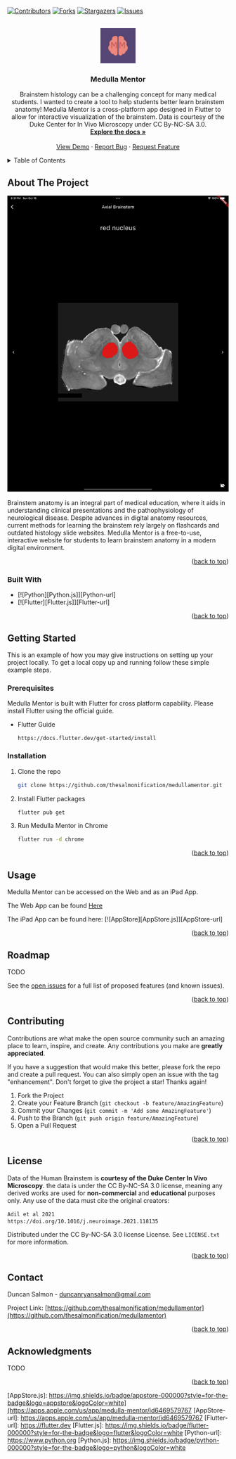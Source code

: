 <!-- Improved compatibility of back to top link: See: https://github.com/othneildrew/Best-README-Template/pull/73 -->
<a name="readme-top"></a>
<!--
*** Thanks for checking out the Best-README-Template. If you have a suggestion
*** that would make this better, please fork the repo and create a pull request
*** or simply open an issue with the tag "enhancement".
*** Don't forget to give the project a star!
*** Thanks again! Now go create something AMAZING! :D
-->



<!-- PROJECT SHIELDS -->
<!--
*** I'm using markdown "reference style" links for readability.
*** Reference links are enclosed in brackets [ ] instead of parentheses ( ).
*** See the bottom of this document for the declaration of the reference variables
*** for contributors-url, forks-url, etc. This is an optional, concise syntax you may use.
*** https://www.markdownguide.org/basic-syntax/#reference-style-links
-->
[![Contributors][contributors-shield]][contributors-url]
[![Forks][forks-shield]][forks-url]
[![Stargazers][stars-shield]][stars-url]
[![Issues][issues-shield]][issues-url]



<!-- PROJECT LOGO -->
<br />
<div align="center">
  <a href="https://github.com/thesalmonification/medullamentor">
    <img src="logo/medullamentorlogo.png" alt="Logo" width="80" height="80">
  </a>

<h3 align="center">Medulla Mentor</h3>

  <p align="center">
    Brainstem histology can be a challenging concept for many medical students. I wanted to create a tool to help students better learn brainstem anatomy! Medulla Mentor is a cross-platform app designed in Flutter to allow for interactive visualization of the brainstem. Data is courtesy of the Duke Center for In Vivo Microscopy under CC By-NC-SA 3.0.
    <br />
    <a href="https://github.com/thesalmonification/medullamentor"><strong>Explore the docs »</strong></a>
    <br />
    <br />
    <a href="https://github.com/thesalmonification/medullamentor">View Demo</a>
    ·
    <a href="https://github.com/thesalmonification/medullamentor/issues">Report Bug</a>
    ·
    <a href="https://github.com/thesalmonification/medullamentor/issues">Request Feature</a>
  </p>
</div>



<!-- TABLE OF CONTENTS -->
<details>
  <summary>Table of Contents</summary>
  <ol>
    <li>
      <a href="#about-the-project">About The Project</a>
      <ul>
        <li><a href="#built-with">Built With</a></li>
      </ul>
    </li>
    <li>
      <a href="#getting-started">Getting Started</a>
      <ul>
        <li><a href="#prerequisites">Prerequisites</a></li>
        <li><a href="#installation">Installation</a></li>
      </ul>
    </li>
    <li><a href="#usage">Usage</a></li>
    <li><a href="#roadmap">Roadmap</a></li>
    <li><a href="#contributing">Contributing</a></li>
    <li><a href="#license">License</a></li>
    <li><a href="#contact">Contact</a></li>
    <li><a href="#acknowledgments">Acknowledgments</a></li>
  </ol>
</details>



<!-- ABOUT THE PROJECT -->
## About The Project

[![Product Name Screen Shot][product-screenshot]](https://medullamentor.web.app)

Brainstem anatomy is an integral part of medical education, where it aids in understanding clinical presentations and the pathophysiology of neurological disease. Despite advances in digital anatomy resources, current methods for learning the brainstem rely largely on flashcards and outdated histology slide websites. Medulla Mentor is a free-to-use, interactive website for students to learn brainstem anatomy in a modern digital environment.

<p align="right">(<a href="#readme-top">back to top</a>)</p>



### Built With

* [![Python][Python.js]][Python-url]
* [![Flutter][Flutter.js]][Flutter-url]


<p align="right">(<a href="#readme-top">back to top</a>)</p>



<!-- GETTING STARTED -->
## Getting Started

This is an example of how you may give instructions on setting up your project locally.
To get a local copy up and running follow these simple example steps.

### Prerequisites

Medulla Mentor is built with Flutter for cross platform capability. Please install Flutter using the official guide. 
* Flutter Guide
  ```
  https://docs.flutter.dev/get-started/install
  ```

### Installation

1. Clone the repo
   ```sh
   git clone https://github.com/thesalmonification/medullamentor.git
   ```
2. Install Flutter packages
   ```sh
   flutter pub get
   ```
3. Run Medulla Mentor in Chrome
   ```sh
   flutter run -d chrome
   ```

<p align="right">(<a href="#readme-top">back to top</a>)</p>



<!-- USAGE EXAMPLES -->
## Usage

Medulla Mentor can be accessed on the Web and as an iPad App.

The Web App can be found [Here](https://medullamentor.web.app)

The iPad App can be found here: [![AppStore][AppStore.js]][AppStore-url]

<p align="right">(<a href="#readme-top">back to top</a>)</p>



<!-- ROADMAP -->
## Roadmap

TODO

See the [open issues](https://github.com/thesalmonification/medullamentor/issues) for a full list of proposed features (and known issues).

<p align="right">(<a href="#readme-top">back to top</a>)</p>



<!-- CONTRIBUTING -->
## Contributing

Contributions are what make the open source community such an amazing place to learn, inspire, and create. Any contributions you make are **greatly appreciated**.

If you have a suggestion that would make this better, please fork the repo and create a pull request. You can also simply open an issue with the tag "enhancement".
Don't forget to give the project a star! Thanks again!

1. Fork the Project
2. Create your Feature Branch (`git checkout -b feature/AmazingFeature`)
3. Commit your Changes (`git commit -m 'Add some AmazingFeature'`)
4. Push to the Branch (`git push origin feature/AmazingFeature`)
5. Open a Pull Request

<p align="right">(<a href="#readme-top">back to top</a>)</p>



<!-- LICENSE -->
## License

Data of the Human Brainstem is **courtesy of the Duke Center In Vivo Microscopy**. the data is under the CC By-NC-SA 3.0 license, meaning any derived works are used for **non-commercial** and **educational** purposes only. Any use of the data must cite the original creators:

```
Adil et al 2021
https://doi.org/10.1016/j.neuroimage.2021.118135
```

Distributed under the CC By-NC-SA 3.0 license License. See `LICENSE.txt` for more information.

<p align="right">(<a href="#readme-top">back to top</a>)</p>



<!-- CONTACT -->
## Contact

Duncan Salmon - duncanryansalmon@gmail.com

Project Link: [https://github.com/thesalmonification/medullamentor](https://github.com/thesalmonification/medullamentor)

<p align="right">(<a href="#readme-top">back to top</a>)</p>



<!-- ACKNOWLEDGMENTS -->
## Acknowledgments

TODO


<p align="right">(<a href="#readme-top">back to top</a>)</p>



<!-- MARKDOWN LINKS & IMAGES -->
<!-- https://www.markdownguide.org/basic-syntax/#reference-style-links -->
[AppStore.js]: https://img.shields.io/badge/appstore-000000?style=for-the-badge&logo=appstore&logoColor=white](https://apps.apple.com/us/app/medulla-mentor/id6469579767
[AppStore-url]: https://apps.apple.com/us/app/medulla-mentor/id6469579767
[Flutter-url]: https://flutter.dev
[Flutter.js]: https://img.shields.io/badge/flutter-000000?style=for-the-badge&logo=flutter&logoColor=white
[Python-url]: https://www.python.org
[Python.js]: https://img.shields.io/badge/python-000000?style=for-the-badge&logo=python&logoColor=white

[contributors-shield]: https://img.shields.io/github/contributors/thesalmonification/medullamentor.svg?style=for-the-badge
[contributors-url]: https://github.com/thesalmonification/medullamentor/graphs/contributors
[forks-shield]: https://img.shields.io/github/forks/thesalmonification/medullamentor.svg?style=for-the-badge
[forks-url]: https://github.com/thesalmonification/medullamentor/network/members
[stars-shield]: https://img.shields.io/github/stars/thesalmonification/medullamentor.svg?style=for-the-badge
[stars-url]: https://github.com/thesalmonification/medullamentor/stargazers
[issues-shield]: https://img.shields.io/github/issues/thesalmonification/medullamentor.svg?style=for-the-badge
[issues-url]: https://github.com/thesalmonification/medullamentor/issues
[license-shield]: https://img.shields.io/github/license/thesalmonification/medullamentor.svg?style=for-the-badge
[license-url]: https://github.com/thesalmonification/medullamentor/blob/master/LICENSE.txt

[product-screenshot]: AppleStoreScreenshots/screenshot.png
[Next.js]: https://img.shields.io/badge/next.js-000000?style=for-the-badge&logo=nextdotjs&logoColor=white
[Next-url]: https://nextjs.org/
[React.js]: https://img.shields.io/badge/React-20232A?style=for-the-badge&logo=react&logoColor=61DAFB
[React-url]: https://reactjs.org/
[Vue.js]: https://img.shields.io/badge/Vue.js-35495E?style=for-the-badge&logo=vuedotjs&logoColor=4FC08D
[Vue-url]: https://vuejs.org/
[Angular.io]: https://img.shields.io/badge/Angular-DD0031?style=for-the-badge&logo=angular&logoColor=white
[Angular-url]: https://angular.io/
[Svelte.dev]: https://img.shields.io/badge/Svelte-4A4A55?style=for-the-badge&logo=svelte&logoColor=FF3E00
[Svelte-url]: https://svelte.dev/
[Laravel.com]: https://img.shields.io/badge/Laravel-FF2D20?style=for-the-badge&logo=laravel&logoColor=white
[Laravel-url]: https://laravel.com
[Bootstrap.com]: https://img.shields.io/badge/Bootstrap-563D7C?style=for-the-badge&logo=bootstrap&logoColor=white
[Bootstrap-url]: https://getbootstrap.com
[JQuery.com]: https://img.shields.io/badge/jQuery-0769AD?style=for-the-badge&logo=jquery&logoColor=white
[JQuery-url]: https://jquery.com 
